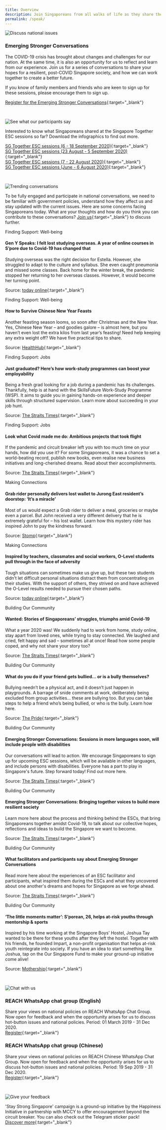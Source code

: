 ```yaml
---
title: Overview
description: Join Singaporeans from all walks of life as they share their views on national issues. Register now to participate.
permalink: /speak/
---
```


![Discuss national issues](/images/speak-header-1.jpg)

### Emerging Stronger Conversations

The COVID-19 crisis has brought about changes and challenges for our nation. At the same time, it is also an opportunity for us to reflect and learn from our experience. Join us for a series of conversations to share your hopes for a resilient, post-COVID Singapore society, and how we can work together to create a better future. 

If you know of family members and friends who are keen to sign up for these sessions, please encourage them to sign up.

[Register for the Emerging Stronger Conversations](https://go.gov.sg/esconversations){:target="_blank"}

&nbsp;

![See what our participants say](/images/speak-header-6.jpg)

Interested to know what Singaporeans shared at the Singapore Together ESC sessions so far? Download the infographics to find out more.

[SG Together ESC sessions (6 - 18 September 2020)](/files/Singapore_Together_Infographics_Series_4.pdf){:target="_blank"}  
[SG Together ESC sessions (23 August - 5 September 2020)](/files/Singapore_Together_Infographics_Series_3.pdf){:target="_blank"}  
[SG Together ESC sessions (7 - 22 August 2020)](/files/Singapore_Together_Infographics_Series_2.pdf){:target="_blank"}  
[SG Together ESC sessions (June - 6 August 2020)](/files/Singapore_Together_Infographics_Series_1.pdf){:target="_blank"}  

&nbsp;

![Trending conversations](/images/speak-header-2.jpg)

To be fully engaged and participate in national conversations, we need to be familiar with government policies, understand how they affect us and stay updated with the current issues. Here are some concerns facing Singaporeans today. What are your thoughts and how do you think you can contribute to these conversations? [Join us](https://www.reach.gov.sg/){:target="_blank"} to discuss further.

<div class="heading-pillar">Finding Support: Well-being</div>

#### Gen Y Speaks: I felt lost studying overseas. A year of online courses in S’pore due to Covid-19 has changed that 

Studying overseas was the right decision for Estella. However, she struggled to adapt to the culture and syllabus. She even caught pneumonia and missed some classes. Back home for the winter break, the pandemic stopped her returning to her overseas classes. However, it would become her turning point.

Source: [today online](https://www.todayonline.com/gen-y-speaks/gen-y-speaks-i-felt-lost-studying-overseas-year-online-classes-spore-due-covid-19-has){:target="_blank"}

<div class="heading-pillar">Finding Support: Well-being</div>

#### How to Survive Chinese New Year Feasts 

Another feasting season looms, so soon after Christmas and the New Year. Yes, Chinese New Year – and goodies galore – is almost here, but you haven’t even lost the extra kilos from last year’s feasting! Need help keeping any extra weight off? We have five practical tips to share. 

Source: [HealthHub](https://www.healthhub.sg/live-healthy/290/how_to_survive_chinese_new_year_feasts){:target="_blank"}

<div class="heading-pillar">Finding Support: Jobs </div>

#### Just graduated? Here’s how work-study programmes can boost your employability

Being a fresh grad looking for a job during a pandemic has its challenges. Thankfully, help is at hand with the SkillsFuture Work-Study Programme (WSP). It aims to guide you in gaining hands-on experience and deeper skills through structured supervision. Learn more about succeeding in your job hunt. 

Source: [The Straits Times](https://www.straitstimes.com/singapore/jobs/just-graduated-heres-how-work-study-programmes-can-boost-your-employability){:target="_blank"}

<div class="heading-pillar">Finding Support: Jobs </div>

#### Look what Covid made me do: Ambitious projects that took flight

If the pandemic and circuit breaker left you with too much time on your hands, how did you use it? For some Singaporeans, it was a chance to set a world-beating record, publish new books, even realise new business initiatives and long-cherished dreams. Read about their accomplishments. 

Source: [The Straits Times](https://www.straitstimes.com/life/look-what-covid-made-me-do-ambitious-projects-that-took-flight){:target="_blank"}

<div class="heading-pillar">Making Connections </div>

#### Grab rider personally delivers lost wallet to Jurong East resident’s doorstep: ‘It’s a miracle’

Most of us would expect a Grab rider to deliver a meal, groceries or maybe even a parcel. But John received a very different delivery that he is extremely grateful for – his lost wallet. Learn how this mystery rider has inspired John to pay the kindness forward. 

Source: [Stomp](https://stomp.straitstimes.com/singapore-seen/grab-rider-personally-delivers-lost-wallet-to-stompers-doorstep-its-a-miracle-and-im){:target="_blank"}

<div class="heading-pillar">Making Connections </div>

#### Inspired by teachers, classmates and social workers, O-Level students pull through in the face of adversity

Tough situations can sometimes make us give up, but these two students didn’t let difficult personal situations distract them from concentrating on their studies. With the support of others, they strived on and have achieved the O-Level results needed to pursue their chosen paths.

Source: [today online](https://www.todayonline.com/singapore/inspired-teachers-classmates-and-social-workers-o-level-students-pull-through-face){:target="_blank"}

<div class="heading-pillar">Building Our Community</div>  

#### Wanted: Stories of Singaporeans’ struggles, triumphs amid Covid-19 

What a year 2020 was! We suddenly had to work from home, study online, stay apart from loved ones, while trying to stay connected. We laughed and cried, felt happy and sad – sometimes all at once! Read how some people coped, and why not share your story too? 

Source: [The Straits Times](https://www.straitstimes.com/singapore/community/wanted-stories-of-singaporeans-struggles-triumphs-amid-covid-19){:target="_blank"}

<div class="heading-pillar">Building Our Community</div>  

#### What do you do if your friend gets bullied… or is a bully themselves? 

Bullying needn’t be a physical act, and it doesn’t just happen in playgrounds. A barrage of snide comments at work, deliberately being excluded from group activities… these are bullying too. But you can take steps to help a friend who’s being bullied, or who is the bully. Learn how here.

Source: [The Pride](https://pride.kindness.sg/what-do-you-do-if-your-friend-gets-bullied-or-is-a-bully-themselves/){:target="_blank"}

<div class="heading-pillar">Building Our Community</div>  

#### Emerging Stronger Conversations: Sessions in more languages soon, will include people with disabilities

Our conversations will lead to action. We encourage Singaporeans to sign up for upcoming ESC sessions, which will be available in other languages, and include persons with disabilities. Everyone has a part to play in Singapore's future. Step forward today! Find out more here.

Source: [The Straits Times](https://www.straitstimes.com/politics/sessions-in-more-languages-soon-will-include-people-with-disabilities){:target="_blank"}

<div class="heading-pillar">Building Our Community</div>  

#### Emerging Stronger Conversations: Bringing together voices to build more resilient society

Learn more here about the process and thinking behind the ESCs, that bring Singaporeans together amidst Covid-19, to talk about our collective hopes, reflections and ideas to build the Singapore we want to become.

Source: [The Straits Times](https://www.straitstimes.com/politics/bringing-together-voices-to-build-more-resilient-society){:target="_blank"}

<div class="heading-pillar">Building Our Community</div>  

#### What facilitators and participants say about Emerging Stronger Conversations

Read more here about the experiences of an ESC facilitator and participants, what inspired them during the ESCs and what they uncovered about one another's dreams and hopes for Singapore as we forge ahead.

Source: [The Straits Times](https://www.straitstimes.com/politics/what-facilitators-and-participants-say-about-esc){:target="_blank"}

<div class="heading-pillar">Building Our Community</div>  

#### ‘The little moments matter’: S’porean, 26, helps at-risk youths through mentorship & sports  
Inspired by his time working at the Singapore Boys’ Hostel, Joshua Tay wanted to be there for these youths after they left the hostel. Together with his friends, he founded Impart, a non-profit organisation that helps at-risk youth reintegrate into society. If you have an idea to start something like Joshua, tap on the Our Singapore Fund to make your ground-up initiative come alive!

Source: [Mothership](https://mothership.sg/2020/07/joshua-tay-impart-singapore-together/){:target="_blank"}

&nbsp;

![Chat with us](/images/speak-header-4.jpg)

### REACH WhatsApp chat group (English)

Share your views on national policies on REACH WhatsApp Chat Group. Now open for feedback and when the opportunity arises for us to discuss hot-button issues and national policies. Period: 01 March 2019 - 31 Dec 2020.  
[Register](https://gems.gevme.com/66596366/registration/order/form){:target="_blank"}

### REACH WhatsApp chat group (Chinese)

Share your views on national policies on REACH Chinese WhatsApp Chat Group. Now open for feedback and when the opportunity arises for us to discuss hot-button issues and national policies. Period: 19 Sep 2019 - 31 Dec 2020.  
[Register](https://gems.gevme.com/79200895/registration/order/form){:target="_blank"}  

&nbsp;

![Give your feedback](/images/speak-header-5.jpg)

'Stay Strong Singapore' campaign is a ground-up initiative by the Happiness Initiative in partnership with MCCY to offer encouragement beyond the circuit breaker. You can also check out the Telegram sticker pack!  
[Discover more](https://happinessinitiative.sg/stay-strong-sg){:target="_blank"}

